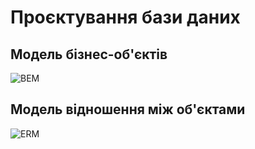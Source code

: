 # Проєктування бази даних

## Модель бізнес-об'єктів

![BEM](http://www.plantuml.com/plantuml/proxy?cache=no&src=https://raw.githubusercontent.com/mixolydian-b6/Bricks/master/src/puml/BEM.puml)

## Модель відношення між об'єктами

![ERM](http://www.plantuml.com/plantuml/proxy?cache=no&src=https://raw.githubusercontent.com/mixolydian-b6/Bricks/master/src/puml/ERM.puml)
